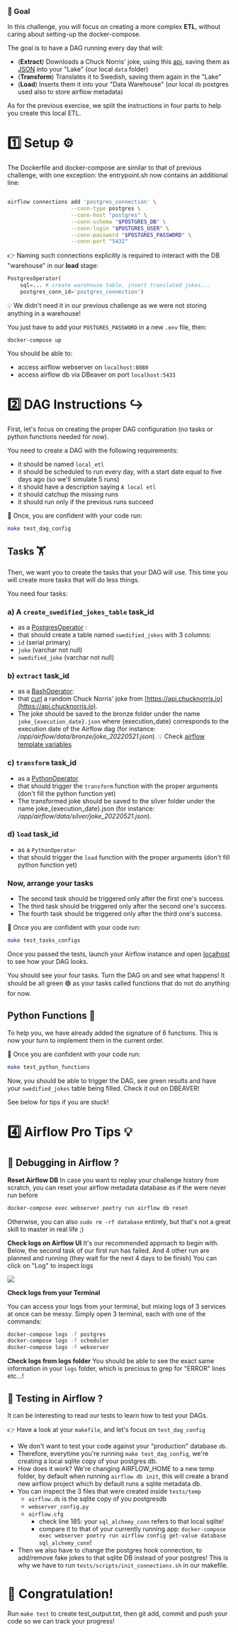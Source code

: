 ### 🎯 Goal

In this challenge, you will focus on creating a more complex **ETL**, without caring about setting-up the docker-compose.

The goal is to have a DAG running every day that will:
- (**Extract**) Downloads a Chuck Norris' joke, using this [api](https://api.chucknorris.io), saving them as [JSON](https://en.wikipedia.org/wiki/JSON) into your "Lake" (our local `data` folder)
- (**Transform**) Translates it to Swedish, saving them again in the "Lake"
- (**Load**) Inserts them it into your "Data Warehouse" (our local `db` postgres used also to store airflow metadata)

As for the previous exercise, we split the instructions in four parts to help you create this local ETL.

# 1️⃣ Setup ⚙️

The Dockerfile and docker-compose are similar to that of previous challenge, with one exception: the entrypoint.sh now contains an additional line:

```bash

airflow connections add 'postgres_connection' \
                    --conn-type postgres \
                    --conn-host "postgres" \
                    --conn-schema "$POSTGRES_DB" \
                    --conn-login "$POSTGRES_USER" \
                    --conn-password "$POSTGRES_PASSWORD" \
                    --conn-port "5432"
```

👉 Naming such connections explicitly is required to interact with the DB "warehouse" in our **load**  stage:

```python
PostgresOperator(
    sql=... # create warehouse table, insert translated jokes...
    postgres_conn_id='postgres_connection')
```

💡 We didn't need it in our previous challenge as we were not storing anything in a warehouse!

You just have to add your `POSTGRES_PASSWORD` in a new `.env` file, then:

```
docker-compose up
```

You should be able to:
- access airflow webserver on `localhost:8080`
- access airflow db via DBeaver on port `localhost:5433`

# 2️⃣ DAG Instructions ↪

First, let's focus on creating the proper DAG configuration (no tasks or python functions needed for now).

You need to create a DAG with the following requirements:
- it should be named `local_etl`
- it should be scheduled to run every day, with a start date equal to five days ago (so we'll simulate 5 runs)
- it should have a description saying `A local etl`
- it should catchup the missing runs
- it should run only if the previous runs succeed

🧪 Once, you are confident with your code run:

```bash
make test_dag_config
```

## Tasks 🏋️

Then, we want you to create the tasks that your DAG will use. This time you will create more tasks that will do less things.

You need four tasks:

### a) A `create_swedified_jokes_table` task_id
- as a [PostgresOperator](https://airflow.apache.org/docs/apache-airflow-providers-postgres/stable/_api/airflow/providers/postgres/operators/postgres/index.html#module-airflow.providers.postgres.operators.postgres) :
- that should create a table named `swedified_jokes` with 3 columns:
- `id` (serial primary)
- `joke` (varchar not null)
- `swedified_joke` (varchar not null)

### b) `extract` task_id
- as a [BashOperator](https://airflow.apache.org/docs/apache-airflow/stable/howto/operator/bash.html):
- that [curl](https://en.wikipedia.org/wiki/CURL) a random Chuck Norris' joke from [https://api.chucknorris.io](https://api.chucknorris.io).
- The joke should be saved to the bronze folder under the name `joke_{execution_date}.json` where {execution_date} corresponds to the execution date of the Airflow dag (for instance: */app/airflow/data/bronze/joke_20220521.json*). 💡 Check [airflow template variables](https://airflow.apache.org/docs/apache-airflow/stable/templates-ref.html)

### c) `transform` task_id
- as a [PythonOperator](https://airflow.apache.org/docs/apache-airflow/2.2.0/howto/operator/python.html)
- that should trigger the `transform` function with the proper arguments (don't fill the python function yet)
- The transformed joke should be saved to the silver folder under the name joke_{execution_date}.json (for instance: */app/airflow/data/silver/joke_20220521.json*).


### d) `load` task_id
- as a `PythonOperator`
- that should trigger the `load` function with the proper arguments (don't fill python function yet)

### Now, arrange your tasks
- The second task should be triggered only after the first one's success.
- The third task should be triggered only after the second one's success.
- The fourth task should be triggered only after the third one's success.

🧪 Once you are confident with your code run:
```bash
make test_tasks_configs
```

Once you passed the tests, launch your Airflow instance and open [localhost](http://localhost:8080/home) to see how your DAG looks.

You should see your four tasks. Turn the DAG on and see what happens! It should be all green 🟢 as your tasks called functions that do not do anything for now.

## Python Functions 🐍

To help you, we have already added the signature of 6 functions. This is now your turn to implement them in the current order.

🧪 Once you are confident with your code run:
```bash
make test_python_functions
```

Now, you should be able to trigger the DAG, see green results and have your `swedified_jokes` table being filled. Check it out on DBEAVER!

See below for tips if you are stuck!

# 4️⃣ Airflow Pro Tips 💡

## 🐛 Debugging in Airflow ?

**Reset Airflow DB**
In case you want to replay your challenge history from scratch, you can reset your airflow metadata database as if the were never run before

```bash
docker-compose exec webserver poetry run airflow db reset
```

Otherwise, you can also `sudo rm -rf database` entirely, but that's not a great skill to master in real life ;)

**Check logs on Airflow UI**
It's our recommended approach to begin with. Below, the second task of our first run has failed. And 4 other run are planned and running (they wait for the next 4 days to be finish)
You can click on "Log" to inspect logs

<img src="https://wagon-public-datasets.s3.amazonaws.com/data-engineering/airflow_failing.png">



**Check logs from your Terminal**

You can access your logs from your terminal, but mixing logs of 3 services at once can be messy. Simply open 3 terminal, each with one of the commands:

```bash
docker-compose logs -f postgres
docker-compose logs -f scheduler
docker-compose logs -f webserver
```

**Check logs from logs folder**
You should be able to see the exact same information in your `logs` folder, which is precious to grep for "ERROR" lines etc...!

## 🧪 Testing in Airflow ?

It can be interesting to read our tests to learn how to test your DAGs.

👉 Have a look at your `makefile`, and let's focus on `test_dag_config`

- We don't want to test your code against your "production" database `db`.
- Therefore, everytime you're running `make test_dag_config`, we're creating a local sqlite copy of your postgres db.
- How does it work? We're changing AIRFLOW_HOME to a new temp folder, by default when running `airflow db init`, this will create a brand new airflow project which by default runs a sqlite metadata db.
- You can inspect the 3 files that were created inside `tests/temp`
  - `airflow.db` is the sqlite copy of you postgresdb
  - `webserver_config.py`
  - `airflow.cfg`
    - check line 185: your `sql_alchemy_conn` refers to that local sqlite!
    - compare it to that of your currently running app: `docker-compose exec webserver poetry run airflow config get-value database sql_alchemy_conn`!
- Then we also have to change the postgres hook connection, to add/remove fake jokes to that sqlite DB instead of your postgres! This is why we have to run `tests/scripts/init_connections.sh` in our makefile.

# 🏁 Congratulation!

Run `make test` to create test_output.txt, then git add, commit and push your code so we can track your progress!
